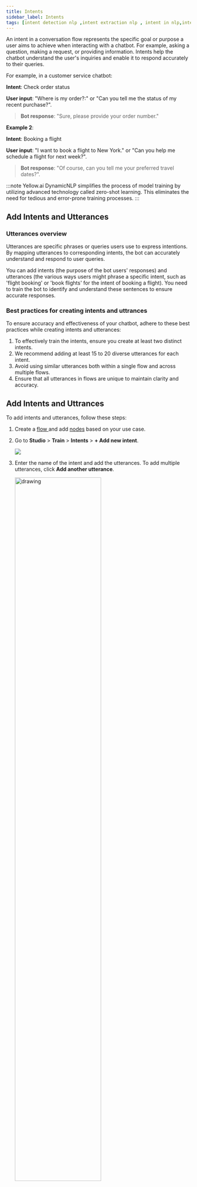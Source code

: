 ```yaml
---
title: Intents
sidebar_label: Intents
tags: [intent detection nlp ,intent extraction nlp , intent in nlp,intent nlp, intent recognition nlp, nlp intent, nlp intent classification, nlp intent extraction, nlp intent recognition, nlp intent recognition python, why is intent important in negotiations nlp, intent identification nlp]
---
```


An intent in a conversation flow represents the specific goal or purpose a user aims to achieve when interacting with a chatbot. For example, asking a question, making a request, or providing information. Intents help the chatbot understand the user's inquiries and enable it to respond accurately to their queries.

For example, in a customer service chatbot:

**Intent**: Check order status

   **User input**: "Where is my order?:" or "Can you tell me the status of my recent purchase?".
  > **Bot response**: "Sure, please provide your order number."

**Example 2**: 

**Intent**: Booking a flight

**User input**: "I want to book a flight to New York." or "Can you help me schedule a flight for next week?".
  > **Bot response**: "Of course, can you tell me your preferred travel dates?".

:::note
Yellow.ai DynamicNLP simplifies the process of model training by utilizing advanced technology called zero-shot learning. This eliminates the need for tedious and error-prone training processes.
:::

## Add Intents and Utterances 

### Utterances overview

Utterances are specific phrases or queries users use to express intentions. By mapping utterances to corresponding intents, the bot can accurately understand and respond to user queries.

You can add intents (the purpose of the bot users' responses) and utterances (the various ways users might phrase a specific intent, such as 'flight booking' or 'book flights' for the intent of booking a flight). You need to train the bot to identify and understand these sentences to ensure accurate responses.

### Best practices for creating intents and uttrances

To ensure accuracy and effectiveness of your chatbot, adhere to these best practices while creating intents and utterances:

1. To effectively train the intents, ensure you create at least two distinct intents.
2. We recommend adding at least 15 to 20 diverse utterances for each intent.
3. Avoid using similar utterances both within a single flow and across multiple flows.
4. Ensure that all utterances in flows are unique to maintain clarity and accuracy.

## Add Intents and Uttrances

To add intents and utterances, follow these steps:

1. Create a [flow ](https://docs.yellow.ai/docs/platform_concepts/studio/build/Flows/journeys)and add [nodes](https://docs.yellow.ai/docs/platform_concepts/studio/build/nodes) based on your use case.

2. Go to **Studio** > **Train** > **Intents** > **+ Add new intent**.

    ![](https://imgur.com/Mk13oWp.png)

3. Enter the name of the intent and add the utterances. To add multiple utterances, click **Add another utterance**.

   <img src="https://i.imgur.com/WjgI4nY.png" alt="drawing" width="70%"/>

4. Click **Add intent**.

* This will add the Intent and Utterances to trigger a particular flow or to identify the user goal.

## Search Intent

After creating an intent, you can use the search option to easily find the specific intent among multiple intents.

1. Enter the intent name in the search bar.

    ![](https://imgur.com/3WNdf6c.png)
    
* This will display the intent that you are searching for.

## Edit Intent

1. Hover over the specific intent to enable the **Edit** icon.

     ![](https://imgur.com/PkfMNyU.png)
     
2. Click the **Edit** icon to modify the intent name, then click **Save**.

    <img src="https://imgur.com/1a379hI.png" alt="drawing" width="60%"/>
    
## Delete Intent

To delete an intent, it should not be mapped to any flow. If an intent is mapped to a specific flow, it cannot be deleted.

1. Hover over the specific intent to enable the **Delete** icon.

    ![](https://imgur.com/fmLBNEP.png)
    
2. Click **Delete** icon to remove the intent.


## Add utterances manually

1. Click **+ Add** to add the utterances to an intent.

     ![](https://imgur.com/PWHGd6z.png)
     
     
## Add auto-suggested utterances to the intent

Once you have added the intent, a set of auto-suggested utterances are generated. You can add your preferred utterances that are appropriate for your use case.

### Add auto-generated utterances

To add auto-generated utterances, follow these steps:

1. In the right panel, under *Utterance suggestions*, click the **Refresh** button to generate a new set of utterances. Each click will provide a new set of suggestions.

      ![](https://imgur.com/N7AmTd8.png)

3. Select the suggested utterances that are appropriate for your intent and click **+ Add selected**.

   ![](https://imgur.com/i8mFbgH.png)
   
* This will add the selected utterances to your intent.

2. You can also add specific suggestions by clicking the **+** icon next to each suggestion.

    <img src="https://imgur.com/es7p3A4.png" alt="drawing" width="60%"/>
    
### Edit suggested utterances

You can edit the suggested utterances based on your requirements before adding them:

1. Click the **Edit** icon next to each suggested utterance.

    <img src="https://imgur.com/bju3X08.png" alt="drawing" width="50%"/>
    
2. Make the necessary changes to the suggested utterance.

     <img src="https://imgur.com/xqDKEBW.png" alt="drawing" width="50%"/>
 
3. Click **+** iocn to add the edited utterance.

     <img src="https://imgur.com/fWtxqYU.png" alt="drawing" width="50%"/>
    
## Train your bot with intents and utterances

You need to train your bot after adding intents and uttrances. If the bot is not trained with the intents, it will not understand user queries and will display a [fallback](https://docs.yellow.ai/docs/platform_concepts/studio/build/Flows/manage-flows#fallback-flow) response. To improve user interaction, you can configure [suggestions](https://docs.yellow.ai/docs/platform_concepts/studio/build/additionalsettings#suggestion-setting-when-bot-does-not-understand-user-utterance) for the bot to show the closest answers to the user query.

1. Add an intent and corresponding utterances as explained above. 
2. Click **Train intent**. This will train the bot with the provided intents and utterances.

   ![](https://imgur.com/BhOezbs.png)
   
3. If you have intents and uttrances in multiple languages, click on the **Train intents** drop-down.

    ![](https://imgur.com/kSnjYtK.png)

4. Choose your preffered **Feature type**.

    <img src="https://imgur.com/Fb9wj9C.png" alt="drawing" width="60%"/>

Option | Description
------- | ----------
Sentence encoder | Converts input sentences or messages into numerical representations, making it easier for the bot to understand and process user inputs.
Multilingual | If your bot is designed to communicate in multiple languages, select this option to enable multilingual capabilities. This allows the bot to communicate with users in different languages, to reach a wider audience.
Bahasa | Select this option if you want your bot to communicate in Bahasa, the Indonesian language, allowing for more personalized and localized interactions.

:::note
If you have not chosen any of the options mentioned above, the Sentence encoder will be selected by default.
:::

4. In **Epochs**, set the required number. Epoch refers to one complete iteration through the entire dataset during training. It helps the chatbot improve its performance by learning from the data multiple times.

5. Click **Train**.

## Trigger flows using intents
   
To trigger a flow based on a specific intent, follow these steps:

1. Navigate to the respective flow and click on the Start node.

2. Choose **Intent** as the trigger type.

    ![](https://imgur.com/2Znxg7W.png)

3. Select the desired intent from the drop-down.
      
    ![](https://imgur.com/t1CQGlt.png)
    
## Test your intents

There are two ways in which you can test your intents- you can either [test the flows](https://docs.yellow.ai/docs/platform_concepts/studio/build/Flows/test-flows) in which they are set or you can test them in the **Tools** section. For more information, click [here](https://docs.yellow.ai/docs/platform_concepts/studio/tools#test-your-bot).

To test your bot's confidence and intent identification: 

1. Go to **Tools**.

    ![](https://imgur.com/1Cj8Gnq.png)
    
2. Click **Test your bot**, enter the name of the intent that you have created, then click on **Send** icon.

    <img src="https://imgur.com/vPs7Ugi.png" alt="drawing" width="80%"/>

* This will generate code to display the bot's response to that intent. 

In the example code below, the bot confidently recognizes the phrase as part of the **order intent**, with a confidence score of 0.999.

```
{
  "text": "place order.",
  "intents": {
    "order": 0.999
  },
  "global_model": {},
  "intent": "order",
  "confidence": 0.999,
  "global_entities": [],
  "entities": {}
}
```

## Stop or exit bot conversations using intents

You can configure your bot to stop or exit conversations using specific intents and utterances. Follow these steps to set up this functionality:

1. [Add Intents and Utterances](#add-intents-and-utterances):
   * Create intents such as "stop the flow" or "exit the flow".
   * Add corresponding utterances that users might use to indicate they want to end the conversation.
   * Train the bot on these intents and utterances.

2. [Create a new flow](https://docs.yellow.ai/docs/platform_concepts/studio/build/Flows/journeys)
   * Go to the flow creation section.
   * Create a new flow and set the previously created intent as the start trigger.

3. Add a Text Message Node:
   * Within the flow, add a text message node with a message such as "Your chat has ended".

* By setting up this flow, whenever a user types any of the trained intents or utterances to stop or exit the conversation, the bot immediately triggers this flow and ends the chat. 

## Resolve conflicts in intents and utterances 


A bot is trained with multiple intents and entities to improve its performance. If utterances are not classified correctly during training, it can lead to confusion. To resolve these clashes caused by unclear utterance classification, it is necessary to analyse the report.

### Download utterance report

1. Go to **Intents** > **Generate utterance report**.

    ![](https://imgur.com/mM3mfHf.png)

2. Two reports will be sent to your registered email address:
    * **Utterances within intents/faqs**: Identifies similar or highly diverse utterances that require editing within a specific intent/FAQ, including clashes caused by entity features.
   * **Utterances across intents/FAQs**: Identifies similar utterances across different flows and suggests modifying one of the similar utterances, taking into account clashes caused by entity features.

    ![](https://i.imgur.com/Me6LIQ6.png)

### Resolve conflicts among utterances 

Utterance reports sent to your email address help evaluate the quality of your bot's utterances. They provide insights into the similarity of utterances within an intent and identify any common intents across different flows.

:::note
It is recommended to generate an utterance report after the initial **Train** setup and regularly at least once a month.
:::

#### Conflicts within intents and FAQ's

This report identifies conflicts between two utterances if they have a high level of similarity. It compares utterances with the same intents.

If the similarity exceeds 50%, you need to visit the respective Intents page and either delete one of the similar utterances or rephrase the sentence. 

If the similarity is less than 50%, ignore it.

![](https://i.imgur.com/WCHtIPg.png)

#### Conflicts across intents and FAQ's

This is a comparison between utterances of different intents.

![](https://i.imgur.com/h2ESumE.png)

If the similarity is more than 50%, you must go to any of the Intents page and delete similar utterances or rephrase the sentence.

## Best practices

The following are the recommended best practices to follow while naming intents and adding utteraces to them:

1. [Best practices to follow while naming intents](#naming-intents)
2. [Best practices to follow while adding utterances to the intents](#utterance--flows)


### Naming intents

#### For new bots

Bots created after August 1, 2022.

1. Intent names must be at least 3 words long with unique words and no special characters. 
    * Ensure intent names are descriptive to enhance clarity.
   * Avoid using generic names like "intent test one" or "FAQ number one".
   * Poor intent names can negatively impact NLP performance, leading to false positives and unnecessary bot issues.
   * In the case of cloud, renaming intent names is possible.
2. The more descriptive the intent name, the better (add names with more than 3 words).
3. Avoid uncommon and business-specific abbreviations. Example: PO (purchase order ), GMV, and so on. Use the full forms and add synonyms if necessary. Few common abbreviations like UPI, EMI, and HR are acceptable.
4. Phrase the intent name as a verb followed by a noun. Example: get a premium receipt, pay renewal amount, fetch order status.
5. Keywords and sentences less than 3 words will fallback to the existing bot model and will work as-is. These types of utterances will not go to the new model.
6. This model is applicable and works well for [FAQs](https://docs.yellow.ai/docs/platform_concepts/studio/train/add-faqs) as well (since FAQs are descriptive and longer sentences) 
7. Suggestions are automatically enabled for all new bots by default. This default setting is crucial for improving the model and maximizing performance benefits.

#### For existing bots

The following are a few important pointers for bots created before August 1, 2022.

##### Cloud

1. Enable suggestions for bots where they may not be enabled. This ensures that the model is used to the fullest. 
2. Suggestions only show up for intents that are connected to the flows. Verify that unwanted flows are removed (or disconnected from intents).
3. If the intent name is camelCase (example: chatWithAgent)  or has underscore/hyphens (example: chat_with_agent, chat-with-agent), use the edit option to rename these following the guidelines mentioned in the above section (for new bots). 
4. Ensure that there is no Small Talk in FAQs or Flows. If these are present, delete them. Platform small talk is enabled for all cloud bots. 

##### App (app.yellow.ai)

1. Enable suggestions for bots. 
    - To do this, in the [App platform](https://app.yellow.ai) ensure that **enableDidYouMean** is set to true in app options in Function and in **Tools** > **App Options** > **Prediction** > **Enable Suggestions**.
    - If there’s an existing **DidYouMean** function in default:response, remove it.
2. Verify that the flow/journey DESCRIPTION is in line with the guidelines mentioned above. 
    > If these are not in line and are in camelCase or have special characters, change them by going to flow settings for that flow (you need not change the journey name, only the description can be changed).
3. Ensure that there is no Small Talk in FAQs/Flows. If these are present, delete them and enable platform small talk in **Context Management** and enable **Small Talk**.

------

### Utterance & flows


| DONTs ❌ | DOs ✅ | 
| -------- | -------- | 
| Do not add utterances in which the only variation is upper case or lower case|Do add at least 15-20 utterances per flow|
|Do not add utterances in which the only variation is Name, Date, City, and so on|Do ensure that there are an equal number of utterances in each flow |
|Do not create multiple flows that have a similar purpose |Do merge flows that are subsets of other flows|
|Do not overfit the model while training |Do use the didYouMean (suggestions) feature extensively|
|Do not add utterances if a flow will only be triggered through 'Trigger Journey'|Do minimize false positives |
| Avoid business-specific abbreviations |Do add abbreviations/short forms in the “synonyms” section | 
|Do not add single words as utterances|Add complete sentences|

- #### Do not add utterances in which the only variation is upper case/lower case

**Wrong** ❌  
```
apply for leave

Apply for leave

apply For Leave

APPLY FOR LEAVE
```
**Correct** ✅

```
please apply for leave

can you please apply for leave?

how do I apply for leave?

procedure to apply for leave
```
This will make the model overfit and not learn the underlying sentence structure resulting in bad performance. 

- #### Do not add utterances in which the only variation is Name, Date, City etc

**Wrong** ❌  
```
apply for leave on 23rd Jan

apply for leave on 24th Jan

apply for leave on 5th Jan
```
**Correct** ✅

```
please apply for leave on 23rd Jan

can you please apply for leave tomorrow?

how do I apply for leave?

procedure to apply for leave
```
**Wrong** ❌  
```
schedule meeting with John

Schedule meeting with Adam

Schedule meeting with Ram
```
**Correct** ✅

```
schedule meeting with John 

please block Adams calendar tomorrow for a meeting

sync up with Ram on January 3rd
```
- A few sentences (2–3) such as the ones listed below are acceptable but ensure that there are other utterances that show the different variations in sentence structure.

    - apply for leave tomorrow 
    - apply for leave on 3rd 

- #### Do add at least 15-20 utterances per flow
* The minimum number of utterances in each flow heavily depends on the complexity of the bot (number, type of flows and quality of the utterances)
* More utterances are always better especially when there are less than 10 flows.

- #### Do ensure that there are an equal number of utterances in each flow 

**Wrong**  ❌
```
Apply Leave flow - 50 Utterances

Leave Balance flow - 2 Utterances

Schedule Meeting flow - 30 Utterances
```
**Correct** ✅

```
Apply Leave flow - 50 Utterances 

Leave Balance flow - 50 Utterances 

Schedule Meeting flow - 50 Utterances
```

* Try to maintain a balance in the number of utterances per flow
* The NLP model is robust enough to handle small variations in the number of utterances (difference of 3-5 utterances) 
* For smaller bots (< 10 flows) maintaining balance is important to ensure good performance. 

- #### Do not create multiple flows which have a similar purpose 

**Wrong**  ❌
```
Flow: talk-to-agent

Flow: transfer-to-live-chat

Flow: speak-to-agent
```
**Correct** ✅

```
Single Flow: talk-to-agent
```
* Having multiple flows which have similar utterances will confuse the model since there is a high amount of overlap.
* Merge all these flows into one single flow.

- #### Do merge flows that are subsets of other flows

**Wrong**  ❌
```
Flow: apply-for-loan

Flow: apply-for-home-loan

Flow: apply-for-personal-loan

Flow: benefits-of-home-loan

Flow: benefits-of-automobile-loan
```
**Correct** ✅

```
Flow: apply-for-loan

    Steps: What kind of loan are you interested in?

        - Home, Personal, Automobile

Flow: benefits

    Steps: Which loan would you like to know more about?

        - Home, Personal, Automobile
```

- In the example above ***apply-for-home-loan*** is a subset or part  of the ***apply-for-loan flow***. 
This means that ***apply-for-home-loan*** will have utterances that are very similar to ***apply-for-loan***

    - Example: “can you please help me apply for home loan?” , “Can you please apply for loan?”

    This will confuse the model during training 

- There are 2 steps to fix this: 
    -    Move all utterances to the parent flow in this case ***apply-for-loan***
    -    Create a step asking the user for additional details (in this case type of loan)
    -  Another option is to setup entities. For example: type-of-loan - Personal, Home can be a type of entity within the flow.


- #### Do not add utterances if a flow will only be triggered through the Trigger Journey option 

There may be some flows in the bot that are meant to be triggered only from another flow (that is, these won't be triggered by the user’s input).

For example, Feedback Flow

For these flows do **NOT** add any user expressions or utterances.
Adding utterances here will unnecessarily increase the complexity of the NLP Model.

- #### Do minimize false positives 
    * When an incorrect flow is triggered with high confidence, it is considered a False Positive.
    * False Positives occur because of overfitting and spoil the customer or user experience.
    * These are minimized by following the best practices laid out in this document.
    * If there are a lot of false positives during training (even after checking for overfitting), try raising the "minConfidence" threshold.
    * The best strategy is to use didYouMean (Suggestions) feature and retrain the bot periodically with the new data.

- #### Do use the didYouMean feature extensively
    * After ensuring that the model did not overfit (no False Positives) the next step is to enable the didYouMean feature
    * When the user’s input is not recognized by the model, the didYouMean feature elegantly handles the case as a fallback.
    * This is especially useful in the first few weeks after deploying a bot in production, when accuracy may be low. 
        * The self-learning capability allows the bot to improve the confidence of different types of user expressions. 

- #### Do add abbreviations/shortforms in the “synonyms” section 
    - For short forms and abbreviations, add all the possible variations in the Synonyms section located under “Entities”. 
    - The NLP pipeline will check for these abbreviations and replace them with the “full form” before passing them into the ML model, which will increase the accuracy.



     


     




